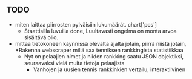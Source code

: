 ## TODO
* miten laittaa piirrosten pylväisiin lukumäärät. chart['pcs'] 
  * Staattisilla luvuilla done, Luultavasti ongelma on monta arvoa sisältävä olio.
* mittaa tietokoneen käynnissä olevalta ajalta jotain, piirrä niistä jotain, 
*Rakenna webscraper millä saa tenniksen rankkingista statistiikkaa
  * Nyt on pelaajien nimet ja niiden rankking saatu JSON objektiksi, seuraavaksi vielä muita tietoja pelaajista
    * Vanhojen ja uusien tennis rankkinkien vertailu, interaktiivinen 
